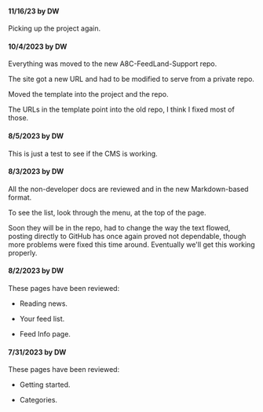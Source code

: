#### 11/16/23 by DW

Picking up the project again.  

#### 10/4/2023 by DW 

Everything was moved to the new A8C-FeedLand-Support repo. 

The site got a new URL and had to be modified to serve from a private repo.

Moved the template into the project and the repo.

The URLs in the template point into the old repo, I think I fixed most of those.

#### 8/5/2023 by DW

This is just a test to see if the CMS is working.

#### 8/3/2023 by DW 

All the non-developer docs are reviewed and in the new Markdown-based format. 

To see the list, look through the menu, at the top of the page.   

Soon they will be in the repo, had to change the way the text flowed, posting directly to GitHub has once again proved not dependable, though more problems were fixed this time around. Eventually we'll get this working properly. 

#### 8/2/2023 by DW 

These pages have been reviewed:  

* Reading news.

* Your feed list.

* Feed Info page.

#### 7/31/2023 by DW

These pages have been reviewed:  

* Getting started.

* Categories.

